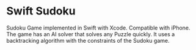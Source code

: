 # Swift Sudoku
Sudoku Game implemented in Swift with Xcode. Compatible with iPhone.
The game has an AI solver that solves any Puzzle quickly. It uses a backtracking algorithm with the constraints of the Sudoku game. 
